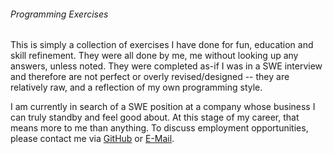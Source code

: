 ###### Programming Exercises

This is simply a collection of exercises I have done for fun, education and skill refinement.  They were all done by me,
me without looking up any answers, unless noted.  They were completed as-if I was in a SWE interview and therefore are 
not perfect or overly revised/designed -- they are relatively raw, and a reflection of my own programming style. 

I am currently in search of a SWE position at a company whose business I can truly standby and feel good about.  At this 
stage of my career, that means more to me than anything.  To discuss employment opportunities, please contact me via 
[GitHub](https://www.github.com/pranalli) or [E-Mail](mailto:pranalli@gmail.com).

